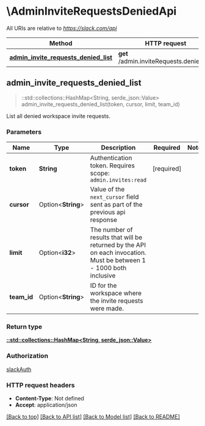 # \AdminInviteRequestsDeniedApi

All URIs are relative to *https://slack.com/api*

Method | HTTP request | Description
------------- | ------------- | -------------
[**admin_invite_requests_denied_list**](AdminInviteRequestsDeniedApi.md#admin_invite_requests_denied_list) | **get** /admin.inviteRequests.denied.list | 



## admin_invite_requests_denied_list

> ::std::collections::HashMap<String, serde_json::Value> admin_invite_requests_denied_list(token, cursor, limit, team_id)


List all denied workspace invite requests.

### Parameters


Name | Type | Description  | Required | Notes
------------- | ------------- | ------------- | ------------- | -------------
**token** | **String** | Authentication token. Requires scope: `admin.invites:read` | [required] |
**cursor** | Option<**String**> | Value of the `next_cursor` field sent as part of the previous api response |  |
**limit** | Option<**i32**> | The number of results that will be returned by the API on each invocation. Must be between 1 - 1000 both inclusive |  |
**team_id** | Option<**String**> | ID for the workspace where the invite requests were made. |  |

### Return type

[**::std::collections::HashMap<String, serde_json::Value>**](serde_json::Value.md)

### Authorization

[slackAuth](../README.md#slackAuth)

### HTTP request headers

- **Content-Type**: Not defined
- **Accept**: application/json

[[Back to top]](#) [[Back to API list]](../README.md#documentation-for-api-endpoints) [[Back to Model list]](../README.md#documentation-for-models) [[Back to README]](../README.md)


